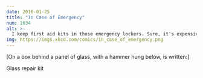 ```yaml
---
date: 2016-01-25
title: "In Case of Emergency"
num: 1634
alt: >-
  I keep first aid kits in those emergency lockers. Sure, it's expensive to have them installed in the wall, but at least for those ones there's no need to pay extra for safety glass.
img: https://imgs.xkcd.com/comics/in_case_of_emergency.png
---
```

[On a box behind a panel of glass, with a hammer hung below, is written:]

Glass repair kit
